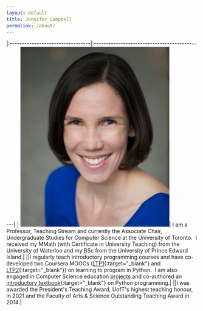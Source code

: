 ```yaml
---
layout: default
title: Jennifer Campbell
permalink: /about/
---
```




|:---------------------------------|:---------------------------------------------|
| <img src="../assets/img/jen.jpg" alt="jen" />| I am a Professor, Teaching Stream and currently the Associate Chair, Undergraduate Studies for Computer Science at the University of Toronto.  I received my MMath (with Certificate in University Teaching) from the University of Waterloo and my BSc from the University of Prince Edward Island.|
||I regularly teach introductory programming courses and have co-developed two Coursera MOOCs ([LTP1](https://www.coursera.org/course/programming1){:target="_blank"} and [LTP2](https://www.coursera.org/course/programming2){:target="_blank"}) on learning to program in Python.  I am also engaged in Computer Science education [projects](/publications) and co-authored an [introductory textbook](https://pragprog.com/titles/gwpy3/practical-programming-third-edition/){:target="_blank"} on Python programming.|
||I was awarded the President's Teaching Award, UofT's highest teaching honour, in 2021 and the Faculty of Arts &amp; Science Outstanding Teaching Award in 2014.|
